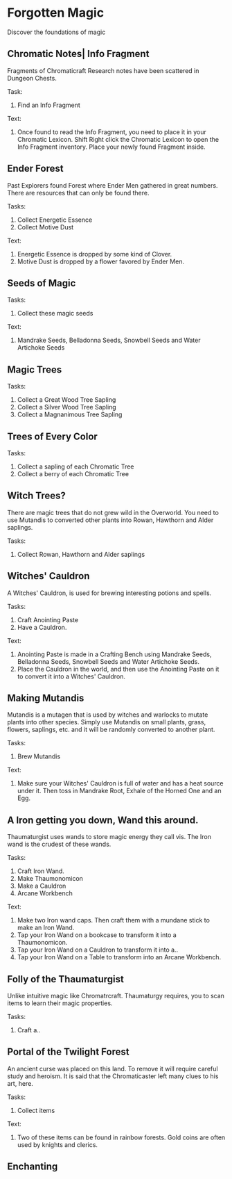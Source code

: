 
Forgotten Magic
===============

Discover the foundations of magic


Chromatic Notes| Info Fragment
------------------------------

Fragments of Chromaticraft Research notes have been scattered in Dungeon Chests.

Task:
 1. Find an Info Fragment

Text:
 1. Once found to read the Info Fragment, you need to place it in your Chromatic Lexicon.
 Shift Right click the Chromatic Lexicon to open the Info Fragment inventory.
 Place your newly found Fragment inside.


Ender Forest
----------------

Past Explorers found Forest where Ender Men gathered in great numbers.
There are resources that can only be found there.


Tasks:
 1. Collect Energetic Essence
 2. Collect Motive Dust

Text:
 1. Energetic Essence is dropped by some kind of Clover.
 2. Motive Dust is dropped by a flower favored by Ender Men.

Seeds of Magic
--------------

Tasks:
 1. Collect these magic seeds

Text:
 1. Mandrake Seeds, Belladonna Seeds, Snowbell Seeds and Water Artichoke Seeds


Magic Trees
-----------

Tasks:
 1. Collect a Great Wood Tree Sapling
 2. Collect a Silver Wood Tree Sapling
 3. Collect a Magnanimous Tree Sapling



Trees of Every Color
--------------------

Tasks:
 1. Collect a sapling of each Chromatic Tree
 2. Collect a berry of each Chromatic Tree


Witch Trees?
------------
There are magic trees that do not grew wild in the Overworld. You need to use Mutandis to converted other plants into Rowan, Hawthorn and Alder saplings.

Tasks:
 1. Collect Rowan, Hawthorn and Alder saplings



Witches' Cauldron
-----------------
A Witches' Cauldron, is used for brewing interesting potions and spells.

Tasks:
 1. Craft Anointing Paste
 2. Have a Cauldron.

Text:
 1. Anointing Paste is made in a Crafting Bench using Mandrake Seeds, Belladonna Seeds, Snowbell Seeds and Water Artichoke Seeds.
 2. Place the Cauldron in the world, and then use the Anointing Paste on it to convert it into a Witches' Cauldron.


Making Mutandis
---------------
Mutandis is a mutagen that is used by witches and warlocks to mutate plants into other species. Simply use Mutandis on small plants, grass, flowers, saplings, etc. and it will be randomly converted to another plant.

Tasks:
 1. Brew Mutandis

Text:
 1. Make sure your Witches' Cauldron is full of water and has a heat source under it. Then toss in Mandrake Root, Exhale of the Horned One and an Egg.


A Iron getting you down, Wand this around.
-----------------------------------------

Thaumaturgist uses wands to store magic energy they call vis. The Iron wand is the crudest of these wands.

Tasks:
 1. Craft Iron Wand.
 2. Make Thaumonomicon
 3. Make a Cauldron
 4. Arcane Workbench

Text:
 1. Make two Iron wand caps. Then craft them with a mundane stick to make an Iron Wand.
 2. Tap your Iron Wand on a bookcase to transform it into a Thaumonomicon.
 3. Tap your Iron Wand on a Cauldron to transform it into a..
 4. Tap your Iron Wand on a Table to transform into an Arcane Workbench.

 Folly of the Thaumaturgist
 --------------------------
 Unlike intuitive magic like Chromatrcraft. Thaumaturgy requires, you to scan items to learn their magic properties.

 Tasks:
  1. Craft a..


Portal of the Twilight Forest
-----------------------------

An ancient curse was placed on this land. To remove it will require careful study and heroism.
It is said that the Chromaticaster left many clues to his art, here.

Tasks:
  1. Collect items

Text:
  1. Two of these items can be found in rainbow forests. Gold coins are often used by knights and clerics.



Enchanting
----------
